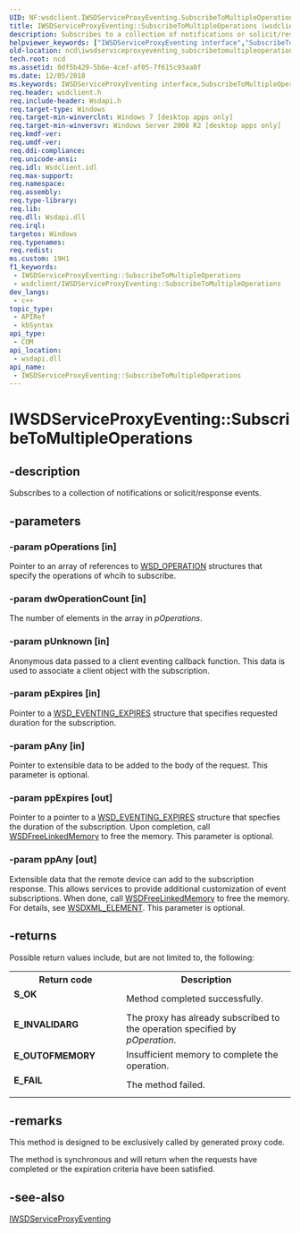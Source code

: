 ```yaml
---
UID: NF:wsdclient.IWSDServiceProxyEventing.SubscribeToMultipleOperations
title: IWSDServiceProxyEventing::SubscribeToMultipleOperations (wsdclient.h)
description: Subscribes to a collection of notifications or solicit/response events.
helpviewer_keywords: ["IWSDServiceProxyEventing interface","SubscribeToMultipleOperations method","IWSDServiceProxyEventing.SubscribeToMultipleOperations","IWSDServiceProxyEventing::SubscribeToMultipleOperations","SubscribeToMultipleOperations","SubscribeToMultipleOperations method","SubscribeToMultipleOperations method","IWSDServiceProxyEventing interface","ncd.iwsdserviceproxyeventing_subscribetomultipleoperations","wsdclient/IWSDServiceProxyEventing::SubscribeToMultipleOperations"]
old-location: ncd\iwsdserviceproxyeventing_subscribetomultipleoperations.htm
tech.root: ncd
ms.assetid: 0df5b429-5b6e-4cef-af05-7f615c93aa0f
ms.date: 12/05/2018
ms.keywords: IWSDServiceProxyEventing interface,SubscribeToMultipleOperations method, IWSDServiceProxyEventing.SubscribeToMultipleOperations, IWSDServiceProxyEventing::SubscribeToMultipleOperations, SubscribeToMultipleOperations, SubscribeToMultipleOperations method, SubscribeToMultipleOperations method,IWSDServiceProxyEventing interface, ncd.iwsdserviceproxyeventing_subscribetomultipleoperations, wsdclient/IWSDServiceProxyEventing::SubscribeToMultipleOperations
req.header: wsdclient.h
req.include-header: Wsdapi.h
req.target-type: Windows
req.target-min-winverclnt: Windows 7 [desktop apps only]
req.target-min-winversvr: Windows Server 2008 R2 [desktop apps only]
req.kmdf-ver: 
req.umdf-ver: 
req.ddi-compliance: 
req.unicode-ansi: 
req.idl: Wsdclient.idl
req.max-support: 
req.namespace: 
req.assembly: 
req.type-library: 
req.lib: 
req.dll: Wsdapi.dll
req.irql: 
targetos: Windows
req.typenames: 
req.redist: 
ms.custom: 19H1
f1_keywords:
 - IWSDServiceProxyEventing::SubscribeToMultipleOperations
 - wsdclient/IWSDServiceProxyEventing::SubscribeToMultipleOperations
dev_langs:
 - c++
topic_type:
 - APIRef
 - kbSyntax
api_type:
 - COM
api_location:
 - wsdapi.dll
api_name:
 - IWSDServiceProxyEventing::SubscribeToMultipleOperations
---
```


# IWSDServiceProxyEventing::SubscribeToMultipleOperations


## -description

Subscribes to a collection of notifications or solicit/response events.

## -parameters

### -param pOperations [in]

Pointer to an array of references to <a href="/windows/desktop/api/wsdtypes/ns-wsdtypes-wsd_operation">WSD_OPERATION</a> structures that specify the operations of whcih to subscribe.

### -param dwOperationCount [in]

The number of elements in the array in <i>pOperations</i>.

### -param pUnknown [in]

Anonymous data passed to a client eventing callback function. This data is used to associate a client object with the subscription.

### -param pExpires [in]

Pointer to a <a href="/windows/desktop/api/wsdtypes/ns-wsdtypes-wsd_eventing_expires">WSD_EVENTING_EXPIRES</a> structure that specifies requested duration for the subscription.

### -param pAny [in]

Pointer to extensible data to be added to the body of the request.  This parameter is optional.

### -param ppExpires [out]

Pointer to a pointer to a <a href="/windows/desktop/api/wsdtypes/ns-wsdtypes-wsd_eventing_expires">WSD_EVENTING_EXPIRES</a> structure that specfies the duration of the subscription.  Upon completion, call  <a href="/windows/desktop/api/wsdutil/nf-wsdutil-wsdfreelinkedmemory">WSDFreeLinkedMemory</a> to free the memory.   This parameter is optional.

### -param ppAny [out]

Extensible data that the remote device can add to the subscription response. This allows services to provide additional customization of event subscriptions. When done, call  <a href="/windows/desktop/api/wsdutil/nf-wsdutil-wsdfreelinkedmemory">WSDFreeLinkedMemory</a> to free the memory. For details, see <a href="/windows/desktop/api/wsdxmldom/ns-wsdxmldom-wsdxml_element">WSDXML_ELEMENT</a>.   This parameter is optional.

## -returns

Possible return values include, but are not limited to, the following:

<table>
<tr>
<th>Return code</th>
<th>Description</th>
</tr>
<tr>
<td width="40%">
<dl>
<dt><b>S_OK</b></dt>
</dl>
</td>
<td width="60%">
Method completed successfully.

</td>
</tr>
<tr>
<td width="40%">
<dl>
<dt><b>E_INVALIDARG</b></dt>
</dl>
</td>
<td width="60%">
The proxy has already subscribed to the operation specified by <i>pOperation</i>.

</td>
</tr>
<tr>
<td width="40%">
<dl>
<dt><b>E_OUTOFMEMORY</b></dt>
</dl>
</td>
<td width="60%">
Insufficient memory to complete the operation.

</td>
</tr>
<tr>
<td width="40%">
<dl>
<dt><b>E_FAIL</b></dt>
</dl>
</td>
<td width="60%">
The method failed.

</td>
</tr>
</table>

## -remarks

This method is designed to be exclusively called by generated proxy code.

The method is synchronous and will return when the requests have completed or the expiration criteria have been satisfied.

## -see-also

<a href="/windows/desktop/api/wsdclient/nn-wsdclient-iwsdserviceproxyeventing">IWSDServiceProxyEventing</a>

